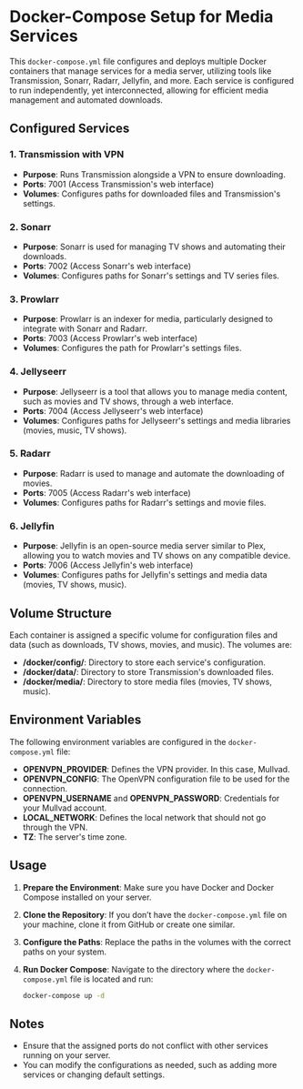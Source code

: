 # Docker-Compose Setup for Media Services

This `docker-compose.yml` file configures and deploys multiple Docker containers that manage services for a media server, utilizing tools like Transmission, Sonarr, Radarr, Jellyfin, and more. Each service is configured to run independently, yet interconnected, allowing for efficient media management and automated downloads.

## Configured Services

### 1. **Transmission with VPN**
   - **Purpose**: Runs Transmission alongside a VPN  to ensure downloading.
   - **Ports**: 7001 (Access Transmission's web interface)
   - **Volumes**: Configures paths for downloaded files and Transmission's settings.

### 2. **Sonarr**
   - **Purpose**: Sonarr is used for managing TV shows and automating their downloads.
   - **Ports**: 7002 (Access Sonarr's web interface)
   - **Volumes**: Configures paths for Sonarr's settings and TV series files.

### 3. **Prowlarr**
   - **Purpose**: Prowlarr is an indexer for media, particularly designed to integrate with Sonarr and Radarr.
   - **Ports**: 7003 (Access Prowlarr's web interface)
   - **Volumes**: Configures the path for Prowlarr's settings files.

### 4. **Jellyseerr**
   - **Purpose**: Jellyseerr is a tool that allows you to manage media content, such as movies and TV shows, through a web interface.
   - **Ports**: 7004 (Access Jellyseerr's web interface)
   - **Volumes**: Configures paths for Jellyseerr's settings and media libraries (movies, music, TV shows).

### 5. **Radarr**
   - **Purpose**: Radarr is used to manage and automate the downloading of movies.
   - **Ports**: 7005 (Access Radarr's web interface)
   - **Volumes**: Configures paths for Radarr's settings and movie files.

### 6. **Jellyfin**
   - **Purpose**: Jellyfin is an open-source media server similar to Plex, allowing you to watch movies and TV shows on any compatible device.
   - **Ports**: 7006 (Access Jellyfin's web interface)
   - **Volumes**: Configures paths for Jellyfin's settings and media data (movies, TV shows, music).

## Volume Structure
Each container is assigned a specific volume for configuration files and data (such as downloads, TV shows, movies, and music). The volumes are:

- **/docker/config/**: Directory to store each service's configuration.
- **/docker/data/**: Directory to store Transmission's downloaded files.
- **/docker/media/**: Directory to store media files (movies, TV shows, music).

## Environment Variables
The following environment variables are configured in the `docker-compose.yml` file:

- **OPENVPN_PROVIDER**: Defines the VPN provider. In this case, Mullvad.
- **OPENVPN_CONFIG**: The OpenVPN configuration file to be used for the connection.
- **OPENVPN_USERNAME** and **OPENVPN_PASSWORD**: Credentials for your Mullvad account.
- **LOCAL_NETWORK**: Defines the local network that should not go through the VPN.
- **TZ**: The server's time zone.

## Usage

1. **Prepare the Environment**: Make sure you have Docker and Docker Compose installed on your server.
2. **Clone the Repository**: If you don’t have the `docker-compose.yml` file on your machine, clone it from GitHub or create one similar.
3. **Configure the Paths**: Replace the paths in the volumes with the correct paths on your system.
4. **Run Docker Compose**: Navigate to the directory where the `docker-compose.yml` file is located and run:

   ```bash
   docker-compose up -d

## Notes
- Ensure that the assigned ports do not conflict with other services running on your server.
- You can modify the configurations as needed, such as adding more services or changing default settings.
